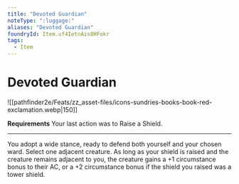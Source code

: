```yaml
---
title: "Devoted Guardian"
noteType: ":luggage:"
aliases: "Devoted Guardian"
foundryId: Item.uf4IetnAis8HFokr
tags:
  - Item
---
```


# Devoted Guardian
![[pathfinder2e/Feats/zz_asset-files/icons-sundries-books-book-red-exclamation.webp|150]]

**Requirements** Your last action was to Raise a Shield.

* * *

You adopt a wide stance, ready to defend both yourself and your chosen ward. Select one adjacent creature. As long as your shield is raised and the creature remains adjacent to you, the creature gains a +1 circumstance bonus to their AC, or a +2 circumstance bonus if the shield you raised was a tower shield.
